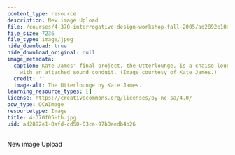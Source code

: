 ```yaml
---
content_type: resource
description: New image Upload
file: /courses/4-370-interrogative-design-workshop-fall-2005/ad2892e10afdcd5003ca97b0aedb4b26_4-370f05-th.jpg
file_size: 7236
file_type: image/jpeg
hide_download: true
hide_download_original: null
image_metadata:
  caption: Kate James' final project, the Utterlounge, is a chaise lounge designed
    with an attached sound conduit. (Image courtesy of Kate James.)
  credit: ''
  image-alt: The Utterlounge by Kate James.
learning_resource_types: []
license: https://creativecommons.org/licenses/by-nc-sa/4.0/
ocw_type: OCWImage
resourcetype: Image
title: 4-370f05-th.jpg
uid: ad2892e1-0afd-cd50-03ca-97b0aedb4b26
---
```

New image Upload